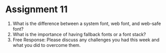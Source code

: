 <h1>Assignment 11</h1>
<p><ol>
<li>What is the difference between a system font, web font, and web-safe font?</li>
<li>What is the importance of having fallback fonts or a font stack?</li>
<li>Free Response: Please discuss any challenges you had this week and what you did to overcome them.</li>
</ol>
